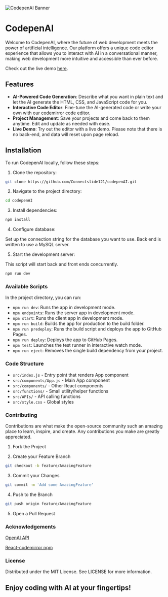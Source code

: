 ![CodepenAI Banner](https://github.com/Connectslide121/codepen-ai/blob/master/Connect_banner_github.png)

# CodepenAI

Welcome to CodepenAI, where the future of web development meets the power of artificial intelligence. Our platform offers a unique code editor experience that allows you to interact with AI in a conversational manner, making web development more intuitive and accessible than ever before.

Check out the live demo [here](https://connectslide121.github.io/CodepenAI-livedemo/).

## Features

- **AI-Powered Code Generation**: Describe what you want in plain text and let the AI generate the HTML, CSS, and JavaScript code for you.
- **Interactive Code Editor**: Fine-tune the AI-generated code or write your own with our codemirror code editor.
- **Project Management**: Save your projects and come back to them anytime. Edit and update as needed with ease.
- **Live Demo**: Try out the editor with a live demo. Please note that there is no back-end, and data will reset upon page reload.

## Installation

To run CodepenAI locally, follow these steps:

1. Clone the repository:

```sh
git clone https://github.com/Connectslide121/codepenAI.git
```

2. Navigate to the project directory:

```sh
cd codepenAI
```

3. Install dependencies:

```sh
npm install
```

4. Configure database:

Set up the connection string for the database you want to use. Back end is written to use a MySQL server.

5. Start the development server:

This script will start back and front ends concurrently.

```sh
npm run dev
```

### Available Scripts

In the project directory, you can run:

- `npm run dev`: Runs the app in development mode.
- `npm endpoints`: Runs the server app in development mode.
- `npm start`: Runs the client app in development mode.
- `npm run build`: Builds the app for production to the build folder.
- `npm run predeploy`: Runs the build script and deploys the app to GitHub Pages.
- `npm run deploy`: Deploys the app to GitHub Pages.
- `npm test`: Launches the test runner in interactive watch mode.
- `npm run eject`: Removes the single build dependency from your project.

### Code Structure

- `src/index.js` - Entry point that renders App component
- `src/components/App.js` - Main App component
- `src/components/` - Other React components
- `src/functions/` - Small utility/helper functions
- `src/APIs/` - API calling functions
- `src/style.css` - Global styles

### Contributing

Contributions are what make the open-source community such an amazing place to learn, inspire, and create. Any contributions you make are greatly appreciated.

1. Fork the Project

2. Create your Feature Branch

```sh
git checkout -b feature/AmazingFeature
```

3. Commit your Changes

```sh
git commit -m 'Add some AmazingFeature'
```

4. Push to the Branch

```sh
git push origin feature/AmazingFeature
```

5. Open a Pull Request

### Acknowledgements

[OpenAI API](https://openai.com/blog/openai-api)

[React-codemirror npm](https://www.npmjs.com/package/@uiw/react-codemirror)

### License

Distributed under the MIT License. See LICENSE for more information.

## Enjoy coding with AI at your fingertips!
